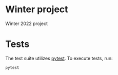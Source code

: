 # Winter project
Winter 2022 project

# Tests
The test suite utilizes [pytest](https://docs.pytest.org/en/7.2.x/). To execute
tests, run:
```
pytest
```
